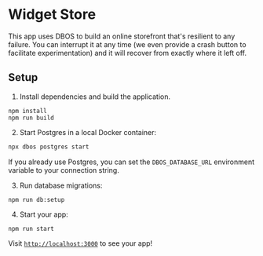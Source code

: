 # Widget Store

This app uses DBOS to build an online storefront that's resilient to any failure.
You can interrupt it at any time (we even provide a crash button to facilitate experimentation) and it will recover from exactly where it left off.

## Setup

1. Install dependencies and build the application.

```shell
npm install
npm run build
```

2. Start Postgres in a local Docker container:

```bash
npx dbos postgres start
```

If you already use Postgres, you can set the `DBOS_DATABASE_URL` environment variable to your connection string.

3. Run database migrations:

```shell
npm run db:setup
```

4. Start your app:

```shell
npm run start
```

Visit [`http://localhost:3000`](http://localhost:3000) to see your app!